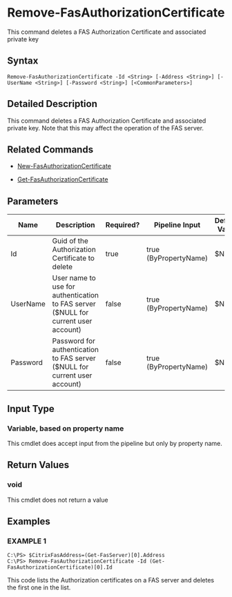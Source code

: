 # Remove-FasAuthorizationCertificate

This command deletes a FAS Authorization Certificate and associated private key

## Syntax

`Remove-FasAuthorizationCertificate -Id <String> [-Address <String>] [-UserName <String>] [-Password <String>] [<CommonParameters>]`

## Detailed Description

This command deletes a FAS Authorization Certificate and associated private key. Note that this may affect the operation of the FAS server.

## Related Commands

-  [New-FasAuthorizationCertificate](New-FasAuthorizationCertificate.md) 

-  [Get-FasAuthorizationCertificate](Get-FasAuthorizationCertificate.md)

## Parameters

| Name     | Description                                                                         | Required? | Pipeline Input        | Default Value |
|----------|-------------------------------------------------------------------------------------|-----------|-----------------------|---------------|
| Id       | Guid of the Authorization Certificate to delete                                     | true      | true (ByPropertyName) | \$NULL        |
| UserName | User name to use for authentication to FAS server (\$NULL for current user account) | false     | true (ByPropertyName) | \$NULL        |
| Password | Password for authentication to FAS server (\$NULL for current user account)         | false     | true (ByPropertyName) | \$NULL        |

## Input Type

### Variable, based on property name

This cmdlet does accept input from the pipeline but only by property name.

## Return Values

### void

This cmdlet does not return a value

## Examples

### EXAMPLE 1

    C:\PS> $CitrixFasAddress=(Get-FasServer)[0].Address
    C:\PS> Remove-FasAuthorizationCertificate -Id (Get-FasAuthorizationCertificate)[0].Id

This code lists the Authorization certificates on a FAS server and deletes the first one in the list.
